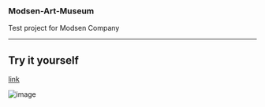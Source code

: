 ### Modsen-Art-Museum

Test project for Modsen Company

---

## Try it yourself

[link](https://modsen-art-museum-livid.vercel.app)

![image](https://github.com/Agathon006/Modsen-Art-Museum/assets/64129058/51b7854a-fe89-4bac-8d70-8db5f0bd4edf)

